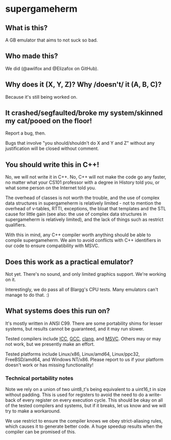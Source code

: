 # supergameherm

## What is this?
A GB emulator that aims to not suck so bad.

## Who made this?
We did (@awilfox and @Elizafox on GitHub).

## Why does it (X, Y, Z)?  Why /doesn't/ it (A, B, C)?
Because it's still being worked on.

## It crashed/segfaulted/broke my system/skinned my cat/pooed on the floor!
Report a bug, then.

Bugs that involve "you should/shouldn't do X and Y and Z" without any 
justification will be closed without comment.

## You should write this in C++!
No, we will not write it in C++. No, C++ will not make the code go any faster,
no matter what your CS101 professor with a degree in History told you, or what
some person on the Internet told you.

The overhead of classes is not worth the trouble, and the use of complex data
structures in supergameherm is relatively limited - not to mention the overhead
of v-tables, RTTI, exceptions, the bloat that templates and the STL cause for
little gain (see also: the use of complex data structures in supergameherm is
relatively limited), and the lack of things such as restrict qualifiers.

With this in mind, any C++ compiler worth anything should be able to compile
supergameherm. We aim to avoid conflicts with C++ identifiers in our code to
ensure compatibility with MSVC.

## Does this work as a practical emulator?
Not yet. There's no sound, and only limited graphics support. We're working on
it.

Interestingly, we do pass all of Blargg's CPU tests. Many emulators can't
manage to do that. :)

## What systems does this run on?
It's mostly written in ANSI C99. There are some portability shims for lesser
systems, but results cannot be guaranteed, and it may run slower.

Tested compilers include [ICC](https://software.intel.com/en-us/c-compilers), 
[GCC](https://gcc.gnu.org/), [clang](http://clang.llvm.org/), and
[MSVC](http://www.visualstudio.com/downloads/download-visual-studio-vs). Others
may or may not work, but we presently make an effort.

Tested platforms include Linux/x86, Linux/amd64, Linux/ppc32, FreeBSD/amd64, 
and Windows NT/x86. Please report to us if your platform doesn't work or has
missing functionality!

### Technical portability notes 
Note we rely on a union of two uint8\_t's being equivalent to a uint16\_t in
size without padding. This is used for registers to avoid the need to do a
write-back of every register on every execution cycle. This should be okay on
all of the tested compilers and systems, but if it breaks, let us know and we
will try to make a workaround.

We use restrict to ensure the compiler knows we obey strict-aliasing rules,
which causes it to generate better code. A huge speedup results when the
compiler can be promised of this.


